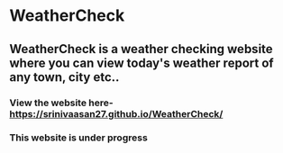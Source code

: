# WeatherCheck
## WeatherCheck is a weather checking website where you can view today's weather report of any town, city etc.. 
### View the website here- https://srinivaasan27.github.io/WeatherCheck/
### This website is under progress
